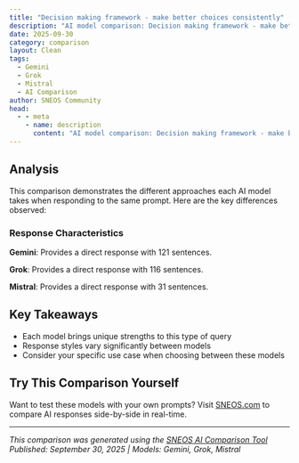 ```yaml
---
title: "Decision making framework - make better choices consistently"
description: "AI model comparison: Decision making framework - make better choices consistently..."
date: 2025-09-30
category: comparison
layout: Clean
tags:
  - Gemini
  - Grok
  - Mistral
  - AI Comparison
author: SNEOS Community
head:
  - - meta
    - name: description
      content: "AI model comparison: Decision making framework - make better choices consistently..."
---
```


<ChatComparison
  title="Decision making framework - make better choices consistently"
  prompt="Decision making framework - make better choices consistently"
  :responses='{
    "Gemini": "Okay, let\u0027s break down a robust decision-making framework you can use to consistently make better choices.  This framework is designed to be adaptable to different situations, from small personal choices to complex business decisions.  It emphasizes clarity, objectivity, and a structured approach.\n\n**Here\u0027s a comprehensive framework, combining elements of various popular models:**\n\n**I.  Define the Problem/Opportunity (Clarity is Key!)**\n\n*   **1.  Identify the Core Issue:**  What\u0027s the specific decision you need to make? Be brutally honest and avoid ambiguity. Don\u0027t just treat symptoms; get to the root cause.\n    *   **Example:** Instead of \u0022I\u0027m unhappy,\u0022 define it as \u0022I\u0027m dissatisfied with my current career path.\u0022\n    *   **Consider:**\n        *   Why is this decision necessary?\n        *   What triggered the need for this decision?\n        *   What are the consequences of *not* making a decision?\n*   **2.  Set Clear Objectives/Goals:** What do you want to achieve with this decision? How will you measure success? Be specific and, if possible, quantify your goals.\n    *   **Example:** \u0022I want a career that is more fulfilling, utilizes my skills in [specific skills], and provides a salary range of $X to $Y within 2 years.\u0022\n    *   **Think about:**\n        *   What are your short-term and long-term objectives?\n        *   How will you know if you\u0027ve achieved your goals?  What are the key performance indicators (KPIs)?\n        *   Are your goals realistic and achievable?\n*   **3.  Establish Constraints/Limitations:** What are the boundaries within which you must operate?  These could be time, budget, resources, legal restrictions, ethical considerations, or personal values.\n    *   **Example:** \u0022I can\u0027t afford to take a job that pays less than $Z in the short term. I need to stay within a 50-mile radius of my current location.\u0022\n    *   **Identify:**\n        *   What are the absolute non-negotiables?\n        *   What resources (financial, human, informational) are available?\n        *   What are the potential risks and how can you mitigate them?\n\n**II. Generate Potential Solutions (Explore Your Options)**\n\n*   **4. Brainstorm a Wide Range of Options:**  Don\u0027t limit yourself to the obvious choices.  Encourage creative thinking and explore unconventional possibilities.\n    *   **Techniques:**\n        *   **Brainwriting:**  Each person writes down ideas, then passes them to the next person who adds to them.\n        *   **Mind Mapping:**  Visually connect ideas and explore relationships.\n        *   **Reverse Brainstorming:**  Instead of asking \u0022How can we solve this?\u0022, ask \u0022How can we *cause* this problem?\u0022  Then, reverse the answers to find solutions.\n        *   **SCAMPER:** Substitute, Combine, Adapt, Modify, Put to other uses, Eliminate, Reverse.\n    *   **Focus on quantity over quality** in this stage. The goal is to generate as many ideas as possible.\n*   **5. Refine and Group Options:**  Once you have a list of ideas, group similar options together and refine them to create a manageable set of potential solutions.\n    *   **Look for:**\n        *   Overlapping ideas that can be combined.\n        *   Ideas that are clearly impractical or don\u0027t align with your objectives.\n        *   Ways to improve or modify existing ideas.\n\n**III. Evaluate Each Option (Objectively Analyze)**\n\n*   **6. Define Evaluation Criteria:**  Based on your objectives and constraints, determine the criteria you will use to evaluate each option. These criteria should be measurable and relevant to your goals.\n    *   **Example Criteria (for career change):**\n        *   Salary Potential\n        *   Job Satisfaction\n        *   Work-Life Balance\n        *   Opportunities for Growth\n        *   Skill Utilization\n        *   Location\n        *   Required Education/Training\n*   **7.  Assess the Pros and Cons of Each Option:**  For each option, systematically evaluate the advantages and disadvantages based on your criteria.  Be honest and objective.\n    *   **Tools:**\n        *   **Pros and Cons List:**  A simple, classic method.\n        *   **Decision Matrix:**  Assign weights to each criterion and rate each option on a scale (e.g., 1-5).  Multiply the weight by the rating to get a score for each criterion.  Sum the scores to get an overall score for each option.\n        *   **Cost-Benefit Analysis:**  Quantify the costs and benefits of each option in monetary terms (if possible).\n        *   **SWOT Analysis:**  Strengths, Weaknesses, Opportunities, Threats.\n*   **8.  Consider Potential Risks and Uncertainties:**  What are the potential downsides of each option? What could go wrong?  Assess the likelihood and impact of these risks.\n    *   **Risk Assessment:**\n        *   Identify potential risks.\n        *   Assess the probability of each risk occurring.\n        *   Assess the potential impact of each risk.\n        *   Develop mitigation strategies for high-priority risks.\n\n**IV. Make Your Decision (Choose Wisely)**\n\n*   **9.  Select the Best Option:**  Based on your evaluation, choose the option that best aligns with your objectives, constraints, and risk tolerance.\n    *   **Consider:**\n        *   The option with the highest overall score (if using a decision matrix).\n        *   The option that minimizes risk and maximizes potential reward.\n        *   Your gut feeling (but don\u0027t rely on it exclusively).\n*   **10. Develop an Implementation Plan:**  Outline the steps you need to take to put your decision into action.  Include timelines, responsibilities, and resource allocation.\n    *   **Action Plan:**\n        *   What specific actions need to be taken?\n        *   Who is responsible for each action?\n        *   What is the deadline for each action?\n        *   What resources are needed for each action?\n\n**V. Implement and Evaluate (Learn and Improve)**\n\n*   **11. Implement Your Decision:**  Put your plan into action and execute the necessary steps.\n*   **12. Monitor Progress and Track Results:**  Regularly monitor your progress and track the results of your decision.  Compare your actual results to your expected outcomes.\n*   **13. Evaluate Your Decision:**  Once the decision has been implemented and you have sufficient data, evaluate its effectiveness.  Did you achieve your goals?  What did you learn?  What could you have done differently?\n    *   **Feedback Loop:**\n        *   Identify what worked well and what didn\u0027t.\n        *   Document your learnings.\n        *   Use this feedback to improve your decision-making process in the future.\n*   **14. Adjust as Needed:** Be prepared to adapt your plan if circumstances change or if you encounter unexpected challenges.  Flexibility is key.\n\n**Key Considerations and Tips for Success:**\n\n*   **Be Aware of Biases:**  We all have cognitive biases that can cloud our judgment.  Be aware of common biases such as confirmation bias (seeking information that confirms your existing beliefs) and anchoring bias (relying too heavily on the first piece of information you receive).\n*   **Seek Diverse Perspectives:**  Don\u0027t rely solely on your own opinions.  Seek input from others who have different perspectives and experiences.  This can help you identify blind spots and make more informed decisions.\n*   **Don\u0027t Overthink It:**  Analysis paralysis can be a real problem.  At some point, you need to make a decision and move forward.  Don\u0027t let perfection be the enemy of good.\n*   **Trust Your Intuition (But Verify):**  While it\u0027s important to be analytical, don\u0027t ignore your gut feeling.  If something doesn\u0027t feel right, investigate further.\n*   **Document Your Process:**  Keep a record of your decision-making process, including your objectives, criteria, evaluation, and rationale.  This will help you learn from your experiences and improve your decision-making skills over time.\n*   **Practice, Practice, Practice:**  The more you use this framework, the more natural it will become.  Start with small decisions and gradually work your way up to more complex ones.\n*   **Regularly Review and Update:**  The world is constantly changing, so it\u0027s important to review and update your decision-making framework regularly to ensure that it remains relevant and effective.\n*   **Embrace Failure as a Learning Opportunity:**  Not every decision will be perfect.  When you make a mistake, don\u0027t beat yourself up about it.  Instead, learn from your mistakes and use them to improve your decision-making skills in the future.\n\n**In summary, this framework is a powerful tool for making better choices consistently. By following these steps, you can increase your chances of achieving your goals and living a more fulfilling life.**  Good luck!\n",
    "Grok": "A decision-making framework is a structured approach to making consistent, thoughtful, and effective choices. It helps reduce impulsiveness, minimizes biases, and ensures that decisions align with your goals and values. Below is a practical and adaptable decision-making framework to help you make better choices consistently:\n\n---\n\n### 1. Clarify the Problem or Decision\n   - **What is the decision to be made?** Clearly define the issue or opportunity. Avoid vague descriptions\u2014be specific.\n   - **Why is this decision important?** Understand the stakes and potential impact of the choice.\n   - **What is the scope?** Determine whether this is a small, everyday decision or a major, life-altering one.\n\n   **Example:** Instead of saying, \u201CShould I change jobs?\u201D reframe it as, \u201CShould I accept the new job offer at Company X with a 20% salary increase but longer hours, or stay at my current role with better work-life balance?\u201D\n\n---\n\n### 2. Define Your Goals and Values\n   - **What are your priorities?** Identify the long-term and short-term goals related to this decision (e.g., financial security, personal growth, happiness).\n   - **What values matter most?** Consider how the decision aligns with your core beliefs (e.g., integrity, family, creativity).\n   - **What trade-offs are you willing to accept?** Recognize that most decisions involve compromises.\n\n   **Example:** If work-life balance is a core value, you might prioritize a job with flexible hours over a higher salary.\n\n---\n\n### 3. Gather Relevant Information\n   - **What do you know?** Collect facts, data, and insights related to the decision.\n   - **What don\u2019t you know?** Identify gaps in your knowledge and seek answers through research, advice, or expert opinions.\n   - **Avoid overload:** Focus on high-quality, relevant information rather than getting lost in endless details.\n\n   **Example:** For a job decision, research the company culture, read reviews, talk to current employees, and compare benefits packages.\n\n---\n\n### 4. Identify and Evaluate Options\n   - **What are the possible choices?** List all feasible options, including unconventional ones. Don\u2019t limit yourself to an either/or scenario.\n   - **What are the pros and cons of each option?** Use a simple table or tool to weigh the benefits and drawbacks.\n   - **What are the potential outcomes?** Consider best-case, worst-case, and most likely scenarios for each option.\n\n   **Tool:** Create a decision matrix\u2014assign weights to factors (e.g., salary = 30%, commute = 20%, job satisfaction = 50%) and score each option.\n\n   **Example:**\n   | Option            | Salary (30%) | Commute (20%) | Job Satisfaction (50%) | Total Score |\n   |-------------------|--------------|---------------|------------------------|-------------|\n   | Current Job       | 6            | 8             | 7                      | 6.9         |\n   | New Job Offer     | 9            | 5             | 6                      | 6.7         |\n\n---\n\n### 5. Consider Emotions and Intuition\n   - **How do you feel about each option?** Emotions can provide valuable insights\u2014pay attention to gut feelings or lingering doubts.\n   - **Are emotions clouding judgment?** Step back if fear, anger, or excitement is driving the decision. Seek a calm, balanced perspective.\n   - **Balance logic and intuition:** Combine data-driven analysis with your inner sense of what feels right.\n\n   **Example:** If the new job scores higher but you feel uneasy about the company culture, explore why and factor that into your decision.\n\n---\n\n### 6. Assess Risks and Mitigations\n   - **What could go wrong?** Identify potential risks or downsides for each option.\n   - **How can risks be minimized?** Think of ways to address or mitigate negative outcomes.\n   - **What\u2019s the cost of inaction?** Consider the consequences of delaying or avoiding the decision.\n\n   **Example:** If the new job has a risk of burnout due to long hours, mitigate it by setting boundaries or negotiating flexibility with the employer.\n\n---\n\n### 7. Make the Decision\n   - **Choose based on evidence and alignment:** Select the option that best aligns with your goals, values, and analysis.\n   - **Commit with confidence:** Once you decide, avoid second-guessing unless new, significant information arises.\n   - **Set a deadline if needed:** For non-urgent decisions, give yourself a time limit to avoid overthinking.\n\n   **Tip:** If you\u2019re stuck between two options, ask, \u201CWhich choice will I regret less if it doesn\u2019t work out?\u201D\n\n---\n\n### 8. Take Action and Implement\n   - **Create a plan:** Break the decision into actionable steps with clear timelines.\n   - **Communicate if necessary:** Inform relevant stakeholders (e.g., family, team, employer) about your decision.\n   - **Start small if possible:** Test the decision on a smaller scale if it\u2019s reversible or experimental.\n\n   **Example:** If you accept the new job, plan your resignation, transition tasks at your current role, and prepare for onboarding.\n\n---\n\n### 9. Reflect and Learn\n   - **Evaluate the outcome:** After some time, assess whether the decision achieved the desired results.\n   - **What worked or didn\u2019t?** Identify lessons learned to improve future decision-making.\n   - **Adjust as needed:** If the outcome isn\u2019t ideal, make adjustments rather than viewing the decision as a failure.\n\n   **Example:** If the new job isn\u2019t as fulfilling as expected, reflect on why and consider options like seeking a different role within the company.\n\n---\n\n### Additional Tips for Consistency\n1. **Use Decision-Making Tools:**\n   - **SWOT Analysis:** Evaluate Strengths, Weaknesses, Opportunities, and Threats for complex decisions.\n   - **Cost-Benefit Analysis:** Quantify the costs and benefits of each option.\n   - **The 10-10-10 Rule:** Consider how you\u2019ll feel about the decision in 10 minutes, 10 months, and 10 years.\n\n2. **Avoid Common Pitfalls:**\n   - **Analysis Paralysis:** Don\u2019t overthink small decisions\u2014set a time limit for research.\n   - **Confirmation Bias:** Actively seek perspectives that challenge your assumptions.\n   - **Sunk Cost Fallacy:** Don\u2019t stick with a bad decision just because you\u2019ve invested time or money.\n\n3. **Build Habits for Better Decisions:**\n   - Practice mindfulness to improve clarity and reduce emotional reactivity.\n   - Keep a decision journal to track your choices, reasoning, and outcomes.\n   - Seek feedback from trusted mentors or peers for significant decisions.\n\n4. **Know When to Delegate or Delay:**\n   - If a decision isn\u2019t urgent, take time to gather more information.\n   - If someone else is better equipped to decide, delegate with clear guidelines.\n\n---\n\n### Example Scenario: Buying a Car\n1. **Clarify the Problem:** \u201CShould I buy a new car, a used car, or stick with public transport?\u201D\n2. **Define Goals/Values:** Budget-friendly, reliable transport, environmental impact.\n3. **Gather Information:** Research car prices, reviews, fuel efficiency, and public transport costs.\n4. **Identify Options:** New car ($25,000), used car ($10,000), public transport ($1,500/year).\n5. **Evaluate Pros/Cons:** New car (reliable, expensive), used car (cheaper, potential repairs), public transport (cheapest, inconvenient).\n6. **Consider Emotions:** Feel excited about a new car but stressed about cost.\n7. **Assess Risks:** New car debt, used car breakdowns, public transport delays.\n8. **Make Decision:** Choose a used car within budget with a good maintenance history.\n9. **Take Action:** Save for a down payment, test drive options, finalize purchase.\n10. **Reflect:** After 3 months, evaluate if the car meets needs or if public transport would\u2019ve been better.\n\n---\n\nBy following this framework, you can approach decisions systematically, reduce stress, and build confidence in your choices. Adapt the steps based on the complexity and urgency of the decision\u2014simple choices may only need a few steps, while major life decisions require deeper analysis. Consistency comes from practicing this process regularly until it becomes second nature.",
    "Mistral": "Creating a decision-making framework can help you make better choices consistently by providing a structured approach to evaluating options and considering various factors. Here\u0027s a simple yet effective framework called **DEEP**:\n\n1. **Define the Problem**:\n   - Clearly outline the decision you need to make.\n   - Identify the objectives and goals related to this decision.\n   - Example: *Should I change jobs to advance my career?*\n\n2. **Evaluate the Options**:\n   - Brainstorm all possible choices or courses of action.\n   - Make a list of these options.\n   - Example: *Stay at current job, accept job offer A, accept job offer B, negotiate current job terms, etc.*\n\n3. **Establish Criteria**:\n   - Determine the factors that are most important to your decision.\n   - Assign a weight to each criterion based on its importance.\n   - Example: *Salary (30%), Work-life balance (25%), Career growth (20%), Job satisfaction (15%), Company culture (10%)*\n\n4. **Perform Analysis**:\n   - Evaluate each option against the established criteria.\n   - Score each option for each criterion (e.g., on a scale of 1-10).\n   - Multiply the score by the criterion\u0027s weight and sum up the results for each option.\n   - Example:\n\n     | Options | Salary (30%) | Work-life balance (25%) | Career growth (20%) | Job satisfaction (15%) | Company culture (10%) | Total |\n     |---------|--------------|-------------------------|---------------------|------------------------|-----------------------|-------|\n     |   A     |     9 * 30%  |         7 * 25%         |        8 * 20%      |         6 * 15%        |         8 * 10%       | 7.95  |\n     |   B     |     8 * 30%  |         8 * 25%         |        7 * 20%      |         9 * 15%        |         6 * 10%       | 7.85  |\n     |   C     |     7 * 30%  |         9 * 25%         |        6 * 20%      |         8 * 15%        |         9 * 10%       | 7.75  |\n\n5. **Proceed with the Best Option**:\n   - Based on your analysis, choose the option with the highest total score.\n   - Develop an action plan to implement your chosen option.\n   - Monitor and review your decision periodically to ensure it remains the best choice.\n\n6. **Reflect and Learn**:\n   - After implementing the decision, reflect on the process and outcome.\n   - Learn from any mistakes and identify what you did well.\n   - Use these insights to improve your future decision-making processes.\n\nBy following the DEEP decision-making framework, you\u0027ll be better equipped to make consistent, well-informed choices. Keep in mind that no framework can guarantee perfect decisions every time, but using a structured approach will increase your chances of success."
  }'
  published-date="22:46"
/>

## Analysis

This comparison demonstrates the different approaches each AI model takes when responding to the same prompt. Here are the key differences observed:

### Response Characteristics

**Gemini**: Provides a direct response with 121 sentences. 

**Grok**: Provides a direct response with 116 sentences. 

**Mistral**: Provides a direct response with 31 sentences. 

## Key Takeaways

- Each model brings unique strengths to this type of query
- Response styles vary significantly between models
- Consider your specific use case when choosing between these models

## Try This Comparison Yourself

Want to test these models with your own prompts? Visit [SNEOS.com](https://sneos.com) to compare AI responses side-by-side in real-time.

---

*This comparison was generated using the [SNEOS AI Comparison Tool](https://sneos.com)*
*Published: September 30, 2025 | Models: Gemini, Grok, Mistral*
